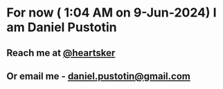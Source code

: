 # For now ( 1:04 AM on  9-Jun-2024) I am Daniel Pustotin
## Reach me at [@heartsker](https://t.me/heartsker)
## Or email me - daniel.pustotin@gmail.com
